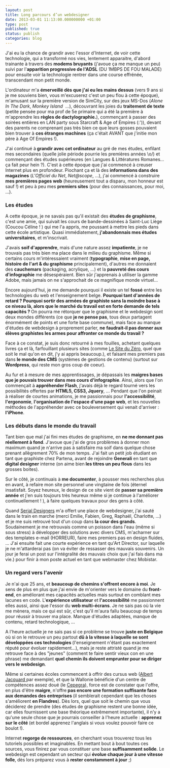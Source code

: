 ```yaml
---
layout: post
title: Long parcours d’un webdesigner
date: 2013-03-01 11:13:00.000000000 +01:00
type: post
published: true
status: publish
categories: blog
---
```

<p>J'ai eu la chance de grandir avec l'essor d'Internet, de voir cette technologie, qui a transformé nos vies, lentement apparaitre, d'abord trainante à travers des <strong>modems bruyants</strong> (j'avoue ça me manque un peu) suivi par l'<strong>apparition progressive de l'ADSL</strong> (DU 1MBPS DE FOU MALADE) pour ensuite voir la technologie rentrer dans une course effrénée, transcendant mon petit monde.</p>
<p>L'ordinateur m'a <strong>émerveillé dès que j'ai eu les mains dessus</strong> (vers 9 ans si je me souviens bien, vous m'excuserez c'est un peu flou à cette époque), m'amusant sur la première version de SimCity, sur des jeux MS-Dos (<em>Alone In The Dark</em>, <em>Monkey Island </em> ...), découvrant les joies du <strong>traitement de texte</strong> (petite pensée pour ma prof de 5e primaire qui a été la première à m'apprendre les <strong>règles de dactylographie.</strong>), commençant à passer des soirées entières en LAN party sous Starcraft &amp; Age of Empires (:')), devant des parents ne comprenant pas très bien ce que leurs gosses pouvaient bien trouver à <strong>ces étranges machines</strong> (ça c'était AVANT que j'initie mon père à Age Of Empires !).</p>
<p>J'ai continué à<strong> grandir avec cet ordinateur</strong> au gré de mes études, enfilant mes secondaires (quelle jolie période pourrie les premières années \o/) et commençant des études supérieures (en Langues &amp; Littératures Romanes... ça fait peur hein ?). C'est à cette époque que j'ai commencé à creuser Internet plus en profondeur. Piochant ça et là des <strong>informations dans des magazines</strong> (<em>L'Officiel du Net</em>, <em>Net@scope</em>, ...), j'ai commencé à construire <strong>mes premières pages web</strong> (heureusement tout a disparu, mon honneur est sauf !) et peu à peu mes <strong>premiers sites</strong> (pour des connaissances, pour moi, ...).</p>
<h3>Les études</h3>
<p>A cette époque, je ne savais pas qu'il existait des <strong>études de graphisme</strong>, c'est une amie, qui suivait les cours de bande-dessinées à Saint-Luc Liège (Coucou Céline ! ) qui me l'a appris, me poussant à mettre les pieds dans cette école artistique. Quasi immédiatement,<strong> j'abandonnais mes études universitaires</strong>, et m'inscrivait.</p>
<p>J'avais <strong>soif d'apprendre</strong>, mais d'une nature assez <strong>impatiente</strong>, je ne trouvais pas très bien ma place dans le milieu du graphisme. Même si certains cours m'intéressaient vraiment (<strong>typographie</strong>, <strong>mise en page, histoire de l'art &amp; du graphisme</strong> principalement), d'autres me donnaient des <strong>cauchemars</strong> (packaging, acrylique, ...) et la <strong>pauvreté des cours d'infographie</strong> me désespéraient. Bien sûr j'apprenais à utiliser la gamme Adobe, mais jamais on ne s'approchait de ce magnifique monde virtuel...</p>
<p>Encore aujourd'hui, je me demande pourquoi il existe un tel <strong>fossé</strong> entre les technologies du web et l'enseignement belge. <strong>Pourquoi tant d'années de retard ? Pourquoi sortir des armées de graphiste sans la moindre base à ce niveau là, alors que le marché du travail est en forte demande de tels capacités ? </strong>On pourra me rétorquer que le graphisme et le webdesign sont deux mondes différents (ce que <strong>je ne pense pas</strong>, tous deux partagent énormément de points et une forte base commune), mais face au manque d'études de webdesign à proprement parler, <strong>ne</strong> <strong>faudrait-il pas donner aux élèves graphistes les armes pour affronter ce monde du travail ?</strong></p>
<p>Face à ce constat, je suis donc retourné à mes fouilles, achetant quelques livres ça et là, farfouillant plusieurs sites (comme <a title="Site du Zéro" href="http://www.siteduzero.com/">Le Site du Zéro</a>, quel que soit le mal qu'on en dit, j'y ai appris beaucoup.), et faisant mes premiers pas dans <strong>le monde des CMS</strong> (systèmes de gestions de contenu) (surtout sur <strong>Wordpress</strong>, qui reste mon gros coup de coeur).</p>
<p>Au fur et à mesure de mes apprentissages, je dépassais les <strong>maigres bases que je pouvais trouver dans mes cours d'infographie</strong>. Ainsi, alors que l'on commençait à <strong>appréhender Flash</strong>, j'avais déjà le regard tourné vers les possibilités offertes par <strong>HTML5, CSS3, Jquery</strong>, ... Pendant que l'on peinait à réaliser de courtes animations, je me passionnais pour <strong>l'accessibilité</strong>, <strong>l'ergonomie</strong>, <strong>l'organisation de l'espace d'une page web</strong>, et les nouvelles méthodes de l'appréhender avec ce bouleversement qui venait d'arriver :<strong> l'iPhone</strong>.</p>
<h3>Les débuts dans le monde du travail</h3>
<p>Tant bien que mal j'ai fini mes études de graphisme, en <strong>ne me donnant pas réellement à fond</strong>. J'avoue que j'ai de gros problèmes à donner mon maximum quand je n'arrive pas à satisfaire ma soif dans quelque chose prenant allègrement 70% de mon temps. J'ai fait un petit job étudiant en tant que graphiste chez Partena, avant de rejoindre <strong>Generali</strong> en tant que<strong> digital designer</strong> interne (on aime bien<strong> les titres un peu flous</strong> dans les grosses boites).</p>
<p>Sur le côté, je continuais à <strong>me documenter</strong>, à pousser mes recherches plus en avant, à refaire mon site personnel une vingtaine de fois (éternel insatisfait. Soyez heureux, le design de ce site vient de <strong>passer sa première année</strong> et j'en suis toujours très heureux même si je continue à l'améliorer continuellement ! ), à faire quelques travaux pour des gens à côté.</p>
<p>Quand <a title="Site web de Serial Designers" href="http://www.serial-designers.com/website/" target="_blank">Serial Designers</a> m'a offert une place de webdesigner, j'ai sauté dans le train en marche (merci Emilie, Fabien, Greg, Raphaël, Charlotte, ...) et je me suis retrouvé tout d'un coup dans <strong>la cour des grands</strong>. Soudainement je me retrouvais comme un poisson dans l'eau (même si sous stress) à développer des solutions avec divers CMS, m'acharner sur des templates e-mail (HORREUR), faire mes premiers pas en design fluides, ... J'ai ensuite fait une courte expérience en tant qu'Art Director, sur laquelle je ne m'attarderai pas (on va éviter de ressasser des mauvais souvenirs. Un jour je ferai un post sur l'intégralité des mauvais choix que j'ai fais dans ma vie.) pour finir à mon poste actuel en tant que webmaster chez Mobistar.</p>
<h3>Un regard vers l'avenir</h3>
<p>Je n'ai que 25 ans, et <strong>beaucoup de chemins s'offrent encore à moi</strong>. Je sens de plus en plus que j'ai envie de m'orienter vers le domaine du <strong>front-end</strong>, en améliorant mes capacités actuelles mais surtout en comblant mes lacunes en code. L'<strong>expérience utilisateur</strong> et <strong>l'accessibilité</strong> me passionnent elles aussi, ainsi que l'essor du <strong>web multi-écrans</strong>. Je ne sais pas où la vie me mènera, mais ce qui est sûr, c'est qu'il m'aura fallu beaucoup de temps pour réussir à trouver ma place. Manque d'études adaptées, manque de contenu, retard technologique, ...</p>
<p>A l'heure actuelle je ne sais pas si ce problème se trouve <strong>juste en Belgique</strong> où si on le retrouve un peu partout <strong>dû à la vitesse à laquelle se sont développées ces technologies </strong>(l'enseignement n'étant pas exactement réputé pour évoluer rapidement...), mais je reste attristé quand je me retrouve face à des "jeunes" (comment te faire sentir vieux con en une phrase) me demandant <strong>quel chemin ils doivent emprunter pour se diriger vers le webdesign</strong>.</p>
<p>Même si certaines écoles commencent à offrir des cursus web (<a title="Site de la Haute école Albert Jacquard" href="http://www.heaj.be/site/">Albert Jacquard </a>par exemple), et que la Wallonie bénéficie d'un centre de compétences assez doué (le <a title="Site du Cepegra" href="http://www.formation-cepegra.be/">Cepegra</a>), force est de constater que l'offre, en plus d'être <strong>maigre</strong>, n'offre<strong> pas encore une formation suffisante face aux demandes des entreprises </strong>(il semblerait cependant que les choses s'améliorent <strong>en Flandres</strong>). Dès lors, quel que soit le chemin que vous déciderez de prendre (des études de graphisme restent une bonne idée, car elles fournissent une base théorique extrêmement importante), il n'y a qu'une seule chose que je pourrais conseiller à l'heure actuelle : <strong>apprenez sur le côté </strong>(et bordel apprenez l'anglais si vous voulez pouvoir faire ce boulot !).</p>
<p>Internet <strong>regorge de ressources</strong>, en cherchant vous trouverez tous les tutoriels possibles et imaginables. En mettant bout à bout toutes ces sources, vous finirez par vous constituer une base <strong>suffisamment solide</strong>. Le webdesign est cependant un secteur qui <strong>évolue chaque jour à une vitesse folle</strong>, dès lors préparez vous à <strong>rester constamment à jour</strong> ;)</p>
